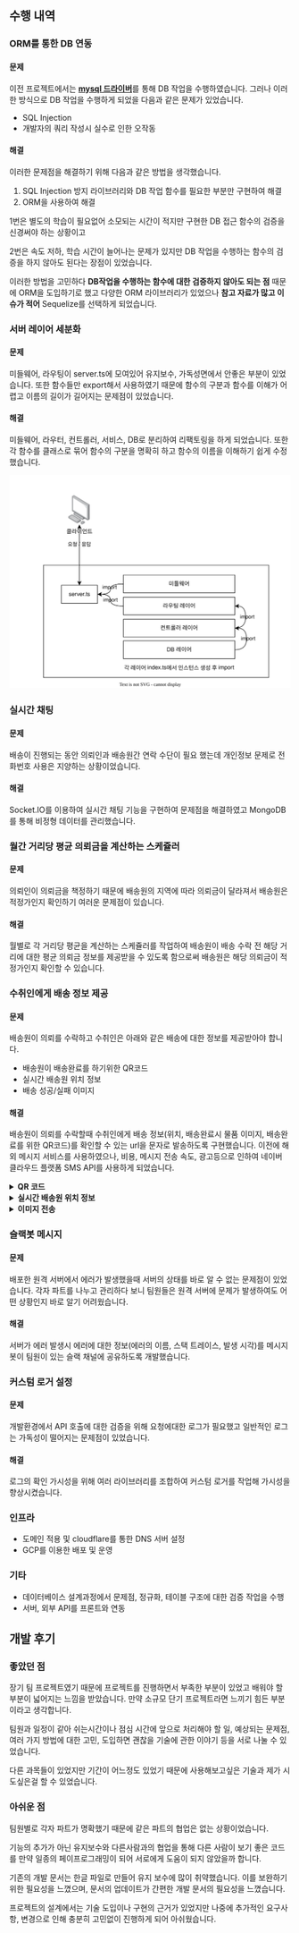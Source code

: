 ## 수행 내역

### ORM를 통한 DB 연동

#### 문제

이전 프로젝트에서는 [**mysql 드라이버**](https://www.npmjs.com/package/mysql)를 통해 DB 작업을 수행하였습니다. 그러나 이러한 방식으로 DB 작업을 수행하게 되었을 다음과 같은 문제가 있었습니다.

- SQL Injection
- 개발자의 쿼리 작성시 실수로 인한 오작동

#### 해결

이러한 문제점을 해결하기 위해 다음과 같은 방법을 생각했습니다.

1. SQL Injection 방지 라이브러리와 DB 작업 함수를 필요한 부분만 구현하여 해결
2. ORM을 사용하여 해결

1번은 별도의 학습이 필요없어 소모되는 시간이 적지만 구현한 DB 접근 함수의 검증을 신경써야 하는 상황이고

2번은 속도 저하, 학습 시간이 늘어나는 문제가 있지만 DB 작업을 수행하는 함수의 검증을 하지 않아도 된다는 장점이 있었습니다.

이러한 방법을 고민하다 **DB작업을 수행하는 함수에 대한 검증하지 않아도 되는 점** 때문에 ORM을 도입하기로 했고 다양한 ORM 라이브러리가 있었으나 **참고 자료가 많고 이슈가 적어** Sequelize를 선택하게 되었습니다.

### 서버 레이어 세분화

#### 문제

미들웨어, 라우팅이 server.ts에 모여있어 유지보수, 가독성면에서 안좋은 부분이 있었습니다. 또한 함수들만 export해서 사용하였기 때문에 함수의 구분과 함수를 이해가 어렵고 이름의 길이가 길어지는 문제점이 있었습니다.

#### 해결

미들웨어, 라우터, 컨트롤러, 서비스, DB로 분리하여 리팩토링을 하게 되었습니다. 또한 각 함수를 클래스로 묶어 함수의 구분을 명확히 하고 함수의 이름을 이해하기 쉽게 수정했습니다.

![alt text](images/layer.drawio.svg)

### 실시간 채팅

#### 문제

배송이 진행되는 동안 의뢰인과 배송원간 연락 수단이 필요 했는데 개인정보 문제로 전화번호 사용은 지양하는 상황이었습니다.

#### 해결

Socket.IO를 이용하여 실시간 채팅 기능을 구현하여 문제점을 해결하였고 MongoDB를 통해 비정형 데이터를 관리했습니다.

### 월간 거리당 평균 의뢰금을 계산하는 스케쥴러

#### 문제

의뢰인이 의뢰금을 책정하기 때문에 배송원의 지역에 따라 의뢰금이 달라져서 배송원은 적정가인지 확인하기 여러운 문제점이 있습니다.

#### 해결

월별로 각 거리당 평균을 계산하는 스케쥴러를 작업하여 배송원이 배송 수락 전 해당 거리에 대한 평균 의뢰금 정보를 제공받을 수 있도록 함으로써 배송원은 해당 의뢰금이 적정가인지 확인할 수 있습니다.

### 수취인에게 배송 정보 제공

#### 문제

배송원이 의뢰를 수락하고 수취인은 아래와 같은 배송에 대한 정보를 제공받아야 합니다.

- 배송원이 배송완료를 하기위한 QR코드
- 실시간 배송원 위치 정보
- 배송 성공/실패 이미지

#### 해결

배송원이 의뢰를 수락할때 수취인에게 배송 정보(위치, 배송완료시 물품 이미지, 배송완료를 위한 QR코드)를 확인할 수 있는 url을 문자로 발송하도록 구현했습니다. 이전에 해외 메시지 서비스를 사용하였으나, 비용, 메시지 전송 속도, 광고등으로 인하여 네이버 클라우드 플랫폼 SMS API를 사용하게 되었습니다.

<details>
  <summary><strong>QR 코드</strong></summary>

#### 문제

배송완료처리를 만들어야 했고 간편한 방법을 적용하고 싶었음

#### 해결

QR코드를 이용하여 배송원이 배송완료 처리가 가능하게 구현

https://github.com/user-attachments/assets/c77f2e0e-df44-4aee-b45c-1118bd8c47ec

</details>

<details>
  <summary><strong>실시간 배송원 위치 정보</strong></summary>

#### 문제

퀵 서비스는 빠르게 물품을 받는게 목적이기 때문에 현재 배송원이 어느 지점까지 왔는지 확인하는게 중요한 문제였습니다.

#### 해결

그래서 수취인은 배송원의 실시간 위치를 조회 가능하도록 구현

https://github.com/user-attachments/assets/3fdd8274-9d69-48ae-beec-14629b16c9cb

</details>

<details>
  <summary><strong>이미지 전송</strong></summary>

#### 문제

배송원과 수취인이 대면하여 배송을 하지 못하는 경우 배송하는 방법이 필요했습니다.

#### 해결

배송완료 사진을 업로드하고 수취인은 배송완료된 사진을 통해 배송완료 사실을 확인할 수 있습니다. 또한 배송 실패시 배송실패 이미지와 배송실패 사유를 수취인에게 전달할 수 있도록 했습니다.

https://github.com/user-attachments/assets/a209e2c2-4f9a-4c19-bb69-af7f10539b13

</details>

### 슬랙봇 메시지

#### 문제

배포한 원격 서버에서 에러가 발생했을때 서버의 상태를 바로 알 수 없는 문제점이 있었습니다. 각자 파트를 나누고 관리하다 보니 팀원들은 원격 서버에 문제가 발생하여도 어떤 상황인지 바로 알기 어려웠습니다.

#### 해결

서버가 에러 발생시 에러에 대한 정보(에러의 이름, 스택 트레이스, 발생 시각)를 메시지 봇이 팀원이 있는 슬랙 채널에 공유하도록 개발했습니다.

### 커스텀 로거 설정

#### 문제

개발환경에서 API 호출에 대한 검증을 위해 요청에대한 로그가 필요했고 일반적인 로그는 가독성이 떨어지는 문제점이 있었습니다.

#### 해결

로그의 확인 가시성을 위해 여러 라이브러리를 조합하여 커스텀 로거를 작업해 가시성을 향상시켰습니다.

### 인프라

- 도메인 적용 및 cloudflare를 통한 DNS 서버 설정
- GCP를 이용한 배포 및 운영

### 기타

- 데이터베이스 설계과정에서 문제점, 정규화, 테이블 구조에 대한 검증 작업을 수행
- 서버, 외부 API를 프론트와 연동

## 개발 후기

### 좋았던 점

장기 팀 프로젝트였기 때문에 프로젝트를 진행하면서 부족한 부분이 있었고 배워야 할 부분이 넓어지는 느낌을 받았습니다. 만약 소규모 단기 프로젝트라면 느끼기 힘든 부분이라고 생각합니다.

팀원과 일정이 같아 쉬는시간이나 점심 시간에 앞으로 처리해야 할 일, 예상되는 문제점, 여러 가지 방법에 대한 고민, 도입하면 괜찮을 기술에 관한 이야기 등을 서로 나눌 수 있었습니다.

다른 과목들이 있었지만 기간이 어느정도 있었기 때문에 사용해보고싶은 기술과 제가 시도싶은걸 할 수 있었습니다.

### 아쉬운 점

팀원별로 각자 파트가 명확했기 때문에 같은 파트의 협업은 없는 상황이었습니다.

기능의 추가가 아닌 유지보수와 다른사람과의 협업을 통해 다른 사람이 보기 좋은 코드를 만약 일종의 페이프로그래밍이 되어 서로에게 도움이 되지 않았을까 합니다.

기존의 개발 문서는 한글 파일로 만들어 유지 보수에 많이 취약했습니다. 이를 보완하기 위한 필요성을 느꼈으며, 문서의 업데이트가 간편한 개발 문서의 필요성을 느꼈습니다.

프로젝트의 설계에서는 기술 도입이나 구현의 근거가 있었지만 나중에 추가적인 요구사항, 변경으로 인해 충분히 고민없이 진행하게 되어 아쉬웠습니다.
